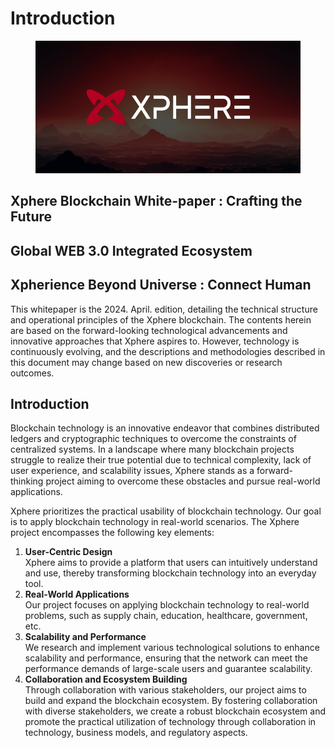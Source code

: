 # Introduction

<figure><img src=".gitbook/assets/kakao.png" alt=""><figcaption></figcaption></figure>

## Xphere Blockchain White-paper : Crafting the Future&#x20;

## Global WEB 3.0 Integrated Ecosystem

## Xpherience Beyond Universe : Connect Human



This whitepaper is the 2024. April. edition, detailing the technical structure and operational principles of the Xphere blockchain. The contents herein are based on the forward-looking technological advancements and innovative approaches that Xphere aspires to. However, technology is continuously evolving, and the descriptions and methodologies described in this document may change based on new discoveries or research outcomes.



## Introduction

Blockchain technology is an innovative endeavor that combines distributed ledgers and cryptographic techniques to overcome the constraints of centralized systems. In a landscape where many blockchain projects struggle to realize their true potential due to technical complexity, lack of user experience, and scalability issues, Xphere stands as a forward-thinking project aiming to overcome these obstacles and pursue real-world applications.



Xphere prioritizes the practical usability of blockchain technology. Our goal is to apply blockchain technology in real-world scenarios. The Xphere project encompasses the following key elements:



1. **User-Centric Design**\
   Xphere aims to provide a platform that users can intuitively understand and use, thereby transforming blockchain technology into an everyday tool.&#x20;
2. **Real-World Applications**\
   Our project focuses on applying blockchain technology to real-world problems, such as supply chain, education, healthcare, government, etc.&#x20;
3. **Scalability and Performance**\
   We research and implement various technological solutions to enhance scalability and performance, ensuring that the network can meet the performance demands of large-scale users and guarantee scalability.&#x20;
4. **Collaboration and Ecosystem Building**\
   Through collaboration with various stakeholders, our project aims to build and expand the blockchain ecosystem. By fostering collaboration with diverse stakeholders, we create a robust blockchain ecosystem and promote the practical utilization of technology through collaboration in technology, business models, and regulatory aspects.









